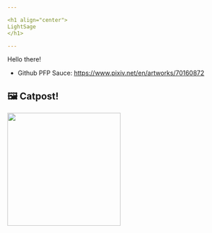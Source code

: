 ```yaml
---

<h1 align="center">
LightSage
</h1>

---
```


Hello there!


- Github PFP Sauce: https://www.pixiv.net/en/artworks/70160872


## 🖼️ Catpost!

<sub>
    <img src="https://cdn2.thecatapi.com/images/vkwoyqZsR.jpg" height="256">
</sub>

